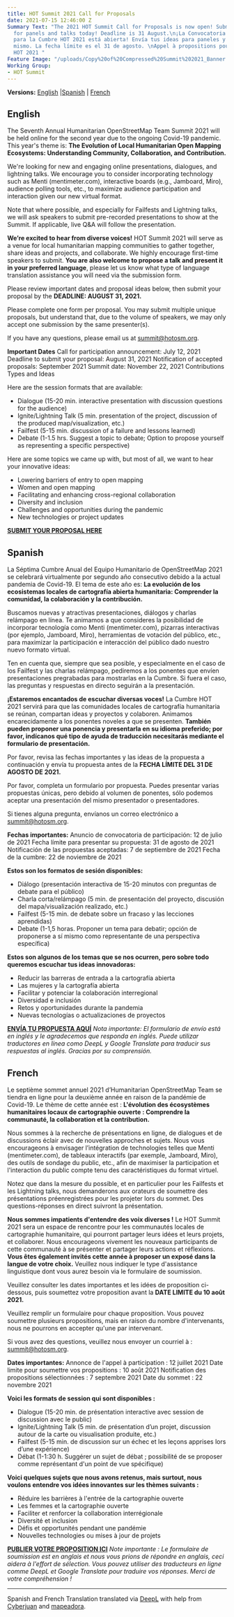 ```yaml
---
title: HOT Summit 2021 Call for Proposals
date: 2021-07-15 12:46:00 Z
Summary Text: "The 2021 HOT Summit Call for Proposals is now open! Submit your ideas
  for panels and talks today! Deadline is 31 August.\n¡La Convocatoria de propuestas
  para la Cumbre HOT 2021 está abierta! Envía tus ideas para paneles y charlas hoy
  mismo. La fecha límite es el 31 de agosto. \nAppel à propositions pour le Sommet
  HOT 2021 "
Feature Image: "/uploads/Copy%20of%20Compressed%20Summit%202021_Banner.png"
Working Group:
- HOT Summit
---
```


**Versions:** [English](#english) \|[Spanish](#spanish) \| [French](#french)

## English
The Seventh Annual Humanitarian OpenStreetMap Team Summit 2021 will be held online for the second year due to the ongoing Covid-19 pandemic. This year's theme is: **The Evolution of Local Humanitarian Open Mapping Ecosystems: Understanding Community, Collaboration, and Contribution.**

We're looking for new and engaging online presentations, dialogues, and lightning talks. We encourage you to consider incorporating technology such as Menti (mentimeter.com), interactive boards (e.g., Jamboard, Miro), audience polling tools, etc., to maximize audience participation and interaction given our new virtual format. 

Note that where possible, and especially for Failfests and Lightning talks, we will ask speakers to submit pre-recorded presentations to show at the Summit. If applicable, live Q&A will follow the presentation.

**We’re excited to hear from diverse voices!** HOT Summit 2021 will serve as a venue for local humanitarian mapping communities to gather together, share ideas and projects, and collaborate. We highly encourage first-time speakers to submit. **You are also welcome to propose a talk and present it in your preferred language**, please let us know what type of language translation assistance you will need via the submission form.

Please review important dates and proposal ideas below, then submit your proposal by the **DEADLINE: AUGUST 31, 2021.**

Please complete one form per proposal. You may submit multiple unique proposals, but understand that, due to the volume of speakers, we may only accept one submission by the same presenter(s).

If you have any questions, please email us at [summit@hotosm.org](mailto:summit@hotosm.org).

**Important Dates**
Call for participation announcement: July 12, 2021
Deadline to submit your proposal: August 31, 2021
Notification of accepted proposals: September 2021
Summit date: November 22, 2021
Contributions Types and Ideas

Here are the session formats that are available:
* Dialogue (15-20 min. interactive presentation with discussion questions for the audience)
* Ignite/Lightning Talk (5 min. presentation of the project, discussion of the produced map/visualization, etc.)
* Failfest (5-15 min. discussion of a failure and lessons learned)
* Debate (1-1.5 hrs. Suggest a topic to debate; Option to propose yourself as representing a specific perspective)

Here are some topics we came up with, but most of all, we want to hear your innovative ideas:
* Lowering barriers of entry to open mapping
* Women and open mapping
* Facilitating and enhancing cross-regional collaboration
* Diversity and inclusion
* Challenges and opportunities during the pandemic
* New technologies or project updates


[**SUBMIT YOUR PROPOSAL HERE**](https://docs.google.com/forms/d/e/1FAIpQLSd2jIpEMMNmjpWqsW9nedgcPlNK4_0bKjMKpv6kXyFAsMZtHw/viewform)

## Spanish

La Séptima Cumbre Anual del Equipo Humanitario de OpenStreetMap 2021 se celebrará virtualmente por segundo año consecutivo debido a la actual pandemia de Covid-19. El tema de este año es: **La evolución de los ecosistemas locales de cartografía abierta humanitaria: Comprender la comunidad, la colaboración y la contribución.**

Buscamos nuevas y atractivas presentaciones, diálogos y charlas relámpago en línea. Te animamos a que consideres la posibilidad de incorporar tecnología como Menti (mentimeter.com), pizarras interactivas (por ejemplo, Jamboard, Miro), herramientas de votación del público, etc., para maximizar la participación e interacción del público dado nuestro nuevo formato virtual. 

Ten en cuenta que, siempre que sea posible, y especialmente en el caso de los Failfest y las charlas relámpago, pediremos a los ponentes que envíen presentaciones pregrabadas para mostrarlas en la Cumbre. Si fuera el caso, las preguntas y respuestas en directo seguirán a la presentación. 

**¡Estaremos encantados de escuchar diversas voces!** La Cumbre HOT 2021 servirá para que las comunidades locales de cartografía humanitaria se reúnan, compartan ideas y proyectos y colaboren. Animamos encarecidamente a los ponentes noveles a que se presenten. **También pueden proponer una ponencia y presentarla en su idioma preferido; por favor, indícanos qué tipo de ayuda de traducción necesitarás mediante el formulario de presentación.**

Por favor, revisa las fechas importantes y las ideas de la propuesta a continuación y envía tu propuesta antes de la **FECHA LÍMITE DEL 31 DE AGOSTO DE 2021.**

Por favor, completa un formulario por propuesta. Puedes presentar varias propuestas únicas, pero debido al volumen de ponentes, sólo podemos aceptar una presentación del mismo presentador o presentadores. 

Si tienes alguna pregunta, envíanos un correo electrónico a [summit@hotosm.org](mailto:summit@hotosm.org).

**Fechas importantes:**
Anuncio de convocatoria de participación: 12 de julio de 2021 
Fecha límite para presentar su propuesta: 31 de agosto de 2021
Notificación de las propuestas aceptadas: 7 de septiembre de 2021
Fecha de la cumbre: 22 de noviembre de 2021

**Estos son los formatos de sesión disponibles:**
* Diálogo (presentación interactiva de 15-20 minutos con preguntas de debate para el público)
* Charla corta/relámpago (5 min. de presentación del proyecto, discusión del mapa/visualización realizado, etc.)
* Failfest (5-15 min. de debate sobre un fracaso y las lecciones aprendidas)
* Debate (1-1,5 horas. Proponer un tema para debatir; opción de proponerse a sí mismo como representante de una perspectiva específica)

**Estos son algunos de los temas que se nos ocurren, pero sobre todo queremos escuchar tus ideas innovadoras:**
* Reducir las barreras de entrada a la cartografía abierta
* Las mujeres y la cartografía abierta
* Facilitar y potenciar la colaboración interregional
* Diversidad e inclusión
* Retos y oportunidades durante la pandemia
* Nuevas tecnologías o actualizaciones de proyectos

[**ENVÍA TU PROPUESTA AQUÍ**](https://docs.google.com/forms/d/e/1FAIpQLSd2jIpEMMNmjpWqsW9nedgcPlNK4_0bKjMKpv6kXyFAsMZtHw/viewform)
*Nota importante: El formulario de envío está en inglés y le agradecemos que responda en inglés. Puede utilizar traductores en línea como DeepL y Google Translate para traducir sus respuestas al inglés. Gracias por su comprensión.*


## French 

Le septième sommet annuel 2021 d’Humanitarian OpenStreetMap Team se tiendra en ligne pour la deuxième année en raison de la pandémie de Covid-19. Le thème de cette année est : **L'évolution des écosystèmes humanitaires locaux de cartographie ouverte : Comprendre la communauté, la collaboration et la contribution.**

Nous sommes à la recherche de présentations en ligne, de dialogues et de discussions éclair avec de nouvelles approches et sujets. 
Nous vous encourageons à envisager l’intégration de technologies telles que Menti (mentimeter.com), de tableaux interactifs (par exemple, Jamboard, Miro), des outils de sondage du public, etc., afin de maximiser la participation et l'interaction du public compte tenu des caractéristiques du format virtuel. 

Notez que dans la mesure du possible, et en particulier pour les Failfests et les Lightning talks, nous demanderons aux orateurs de soumettre des présentations préenregistrées pour les projeter lors du sommet. Des questions-réponses en direct suivront la présentation. 

**Nous sommes impatients d'entendre des voix diverses !** Le HOT Summit 2021 sera un espace de rencontre pour les communautés locales de cartographie humanitaire, qui pourront partager leurs idées et leurs projets, et collaborer. Nous encourageons vivement les nouveaux participants de cette communauté à se présenter et partager leurs actions et réflexions. **Vous êtes également invités cette année à proposer un exposé dans la langue de votre choix.** Veuillez nous indiquer le type d'assistance linguistique dont vous aurez besoin via le formulaire de soumission. 

Veuillez consulter les dates importantes et les idées de proposition ci-dessous, puis soumettez votre proposition avant la **DATE LIMITE du 10 août 2021.**

Veuillez remplir un formulaire pour chaque proposition. Vous pouvez soumettre plusieurs propositions, mais en raison du nombre d'intervenants, nous ne pourrons en accepter qu'une par intervenant.
 
Si vous avez des questions, veuillez nous envoyer un courriel à : [summit@hotosm.org](mailto:summit@hotosm.org).

**Dates importantes:**
Annonce de l'appel à participation : 12 juillet 2021 
Date limite pour soumettre vos propositions : 10 août 2021
Notification des propositions sélectionnées : 7 septembre 2021
Date du sommet : 22 novembre 2021

**Voici les formats de session qui sont disponibles :**
* Dialogue (15-20 min. de présentation interactive avec session de discussion avec le public)
* Ignite/Lightning Talk (5 min. de présentation d’un projet, discussion autour de la carte ou visualisation produite, etc.)
* Failfest (5-15 min. de discussion sur un échec et les leçons apprises lors d’une expérience)
* Débat (1-1:30 h. Suggérer un sujet de débat ; possibilité de se proposer comme représentant d'un point de vue spécifique)

**Voici quelques sujets que nous avons retenus, mais surtout, nous voulons entendre vos idées innovantes sur les thèmes suivants :**
* Réduire les barrières à l'entrée de la cartographie ouverte
* Les femmes et la cartographie ouverte
* Faciliter et renforcer la collaboration interrégionale
* Diversité et inclusion
* Défis et opportunités pendant une pandémie
* Nouvelles technologies ou mises à jour de projets


[**PUBLIER VOTRE PROPOSITION ICI**](https://docs.google.com/forms/d/e/1FAIpQLSd2jIpEMMNmjpWqsW9nedgcPlNK4_0bKjMKpv6kXyFAsMZtHw/viewform)
*Note importante : Le formulaire de soumission est en anglais et nous vous prions de répondre en anglais, ceci aidera à l'effort de sélection. Vous pouvez utiliser des traducteurs en ligne comme DeepL et Google Translate pour traduire vos réponses. Merci de votre compréhension !*



-----
Spanish and French Translation translated via [DeepL](https://www.deepl.com/translator) with help from [Cyberjuan](https://www.openstreetmap.org/user/Cyberjuan) and [mapeadora](https://www.openstreetmap.org/user/mapeadora).

